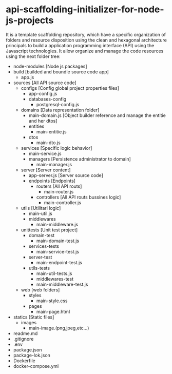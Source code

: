 # api-scaffolding-initializer-for-node-js-projects
It is a template scaffolding repository, which have a specific organization of folders and resource disposition using the clean and hexagonal architecture principals to build a application programming interface
(API) using the Javascript technologies. It allow organize and manage the code resources using the next folder tree:
  
+ node-modules [Node js packages]
+ build [builded and boundle source code app]
  + app.js 
+ sources [All API source code]
  + configs [Config global project properties files]
    + app-config.js
    + databases-config
      + postgresql-config.js
  + domains [Data representation folder]
    + main-domain.js [Object builder reference and manage the entitie and her dtos]
    + entities
      + main-entitie.js
    + dtos
      + main-dto.js
  + services [Specific logic behavior]
    + main-service.js
    + managers [Persistence administrator to domain]
      + main-manager.js
  + server [Server content]
    + app-server.js [Server source code]
    + endpoints [Endpoints]
      + routers [All API routs]
        + main-router.js
      + controllers [All API routs bussines logic]
        + main-controller.js
  + utils [Utilitari logic]
    + main-util.js
    + middlewares
      + main-middleware.js
  + unittests [Unit test project]
    + domain-test
      + main-domain-test.js
    + services-tests
      + main-service-test.js
    + server-test
        + main-endpoint-test.js 
    + utils-tests
      + main-util-tests.js
      +  middlewares-test
        + main-middleware-test.js 
  + web [web folders]
    + styles
      + main-style.css
    + pages
      + main-page.html      
+ statics [Static files]
  + images
    + main-image.(png,jpeg,etc...)
+ readme.md
+ .gitignore
+ .env
+ package.json
+ package-lok.json
+ Dockerfile
+ docker-compose.yml
